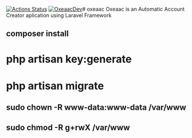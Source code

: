 [![Actions Status](https://github.com/ivenspontes/oxeaac/workflows/Oxeaac/badge.svg)](https://github.com/ivenspontes/oxeaac/actions)
[![OxeaacDev](https://github.com/ivenspontes/oxeaac/actions/workflows/oxeaac-dev.yml/badge.svg?branch=develop)](https://github.com/ivenspontes/oxeaac/actions/workflows/oxeaac-dev.yml)# oxeaac
Oxeaac is an Automatic Account Creator aplication using Laravel Framework

## composer install
# php artisan key:generate

# php artisan migrate

## sudo chown -R www-data:www-data /var/www
## sudo chmod -R g+rwX /var/www 

